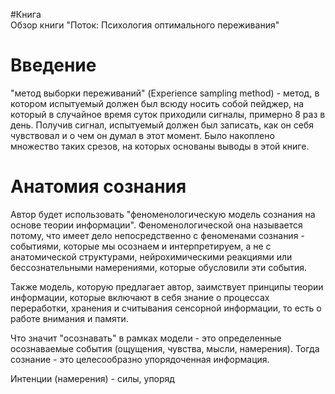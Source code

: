 #Книга  
Обзор книги "Поток: Психология оптимального переживания"

# Введение

"метод выборки переживаний" (Experience sampling method) - метод, в котором испытуемый должен был всюду носить собой пейджер, на который в случайное время суток приходили сигналы, примерно 8 раз в день. Получив сигнал, испытуемый должен был записать, как он себя чувствовал и о чем он думал в этот момент. Было накоплено множество таких срезов, на которых основаны выводы в этой книге.

# Анатомия сознания

Автор будет использовать "феноменологическую модель сознания на основе теории информации". Феноменологической она называется потому, что имеет дело непосредственно с феноменами сознания - событиями, которые мы осознаем и интерпретируем, а не с анатомической структурами, нейрохимическими реакциями  или бессознательными намерениями, которые обусловили эти события. 

Также модель, которую предлагает автор, заимствует принципы теории информации, которые включают в себя знание о процессах переработки, хранения и считывания сенсорной информации, то есть о работе внимания и памяти.

Что значит "осознавать" в рамках модели - это определенные осознаваемые события (ощущения, чувства, мысли, намерения). Тогда сознание - это целесообразно упорядоченная информация.

Интенции (намерения) - силы, упоряд





